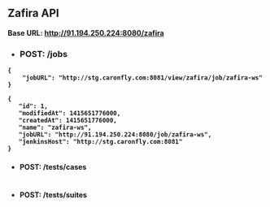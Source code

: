 ## Zafira API

<b> Base URL: http://91.194.250.224:8080/zafira <b>

* ### POST: /jobs
```
{
	"jobURL": "http://stg.caronfly.com:8081/view/zafira/job/zafira-ws"
}

{
   "id": 1,
   "modifiedAt": 1415651776000,
   "createdAt": 1415651776000,
   "name": "zafira-ws",
   "jobURL": "http://91.194.250.224:8080/job/zafira-ws",
   "jenkinsHost": "http://stg.caronfly.com:8081"
}
```
* #### POST: /tests/cases
<pre>
</pre>

* #### POST: /tests/suites
<pre>
</pre>


